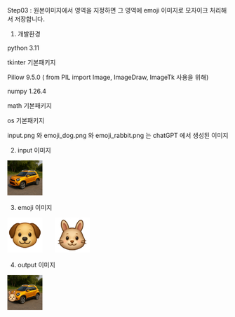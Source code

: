 Step03 : 원본이미지에서 영역을 지정하면 그 영역에 emoji 이미지로 모자이크 처리해서 저장합니다.

1. 개발환경

python 3.11

tkinter 기본패키지

Pillow 9.5.0 ( from PIL import Image, ImageDraw, ImageTk 사용을 위해)

numpy 1.26.4

math 기본패키지

os 기본패키지

input.png 와 emoji_dog.png 와 emoji_rabbit.png 는 chatGPT 에서 생성된 이미지

2. input 이미지

<img src='https://raw.githubusercontent.com/ravendev-team/ravendev-ai/refs/heads/main/Step03/input/input.png' width=80 height=80 />

3. emoji 이미지

<img src='https://raw.githubusercontent.com/ravendev-team/ravendev-ai/refs/heads/main/Step03/emoji_dog.png' width=80 height=80 /> &nbsp;&nbsp;&nbsp;&nbsp;&nbsp;
<img src='https://raw.githubusercontent.com/ravendev-team/ravendev-ai/refs/heads/main/Step03/emoji_rabbit.png' width=80 height=80 />

4. output 이미지

<img src='https://raw.githubusercontent.com/ravendev-team/ravendev-ai/refs/heads/main/Step03/output.png' width=80 height=80 />
